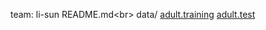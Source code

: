 team: li-sun
    README.md\<br>
    data/
        [adult.training](https://raw.githubusercontent.com/ucb-stat154/stat154-fall-2017/master/problems/project/data/adult.data)
    [adult.test](https://raw.githubusercontent.com/ucb-stat154/stat154-fall-2017/master/problems/project/data/adult.test)
    
    
  
